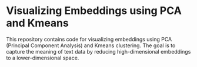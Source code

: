 # Visualizing Embeddings using PCA and Kmeans
This repository contains code for visualizing embeddings using PCA (Principal Component Analysis) and Kmeans clustering. The goal is to capture the meaning of text data by reducing high-dimensional embeddings to a lower-dimensional space.
